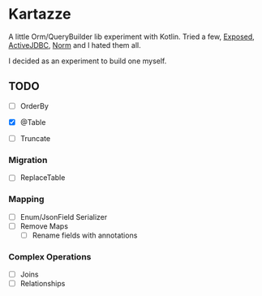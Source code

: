 # Kartazze
A little Orm/QueryBuilder lib experiment with Kotlin.
Tried a few, [Exposed](https://github.com/JetBrains/Exposed), [ActiveJDBC](https://javalite.io/activejdbchttps://javalite.io/activejdbc), [Norm](https://github.com/dieselpoint/norm) and I hated them all.

I decided as an experiment to build one myself.

## TODO
- [ ] OrderBy
- [x] @Table
- [ ] Truncate


### Migration
- [ ] ReplaceTable

### Mapping
- [ ] Enum/JsonField Serializer
- [ ] Remove Maps
  - [ ] Rename fields with annotations

### Complex Operations
- [ ] Joins
- [ ] Relationships
